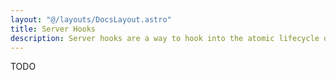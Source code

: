 ```yaml
---
layout: "@/layouts/DocsLayout.astro"
title: Server Hooks
description: Server hooks are a way to hook into the atomic lifecycle of a request.
---
```


TODO
